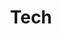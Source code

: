 ---
title: Tech
description: Things About Programming and Technologies
image:

# Badge style
style:
    background: "#2a9d8f"
    color: "#fff"
---